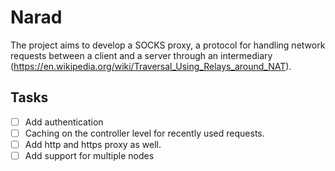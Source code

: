 # Narad

The project aims to develop a SOCKS proxy, a protocol for handling network requests between a client and a server through an intermediary (https://en.wikipedia.org/wiki/Traversal_Using_Relays_around_NAT). 

## Tasks
- [ ] Add authentication
- [ ] Caching on the controller level for recently used requests.   
- [ ] Add http and https proxy as well.
- [ ] Add support for multiple nodes
